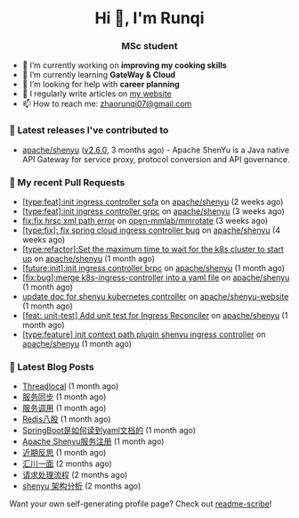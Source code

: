 <h1 align="center">Hi 👋, I'm Runqi</h1>
<h3 align="center">MSc student</h3>

- 🔭 I’m currently working on **improving my cooking skills**
- 🌱 I’m currently learning **GateWay & Cloud**
- 🤝 I’m looking for help with **career planning**
- 📝 I regularly write articles on [my website](https://www.runqizhao.cn/)
- 📫 How to reach me: zhaorunqi07@gmail.com


### 🔭 Latest releases I've contributed to

- [apache/shenyu](https://github.com/apache/shenyu) ([v2.6.0](https://github.com/apache/shenyu/releases/tag/v2.6.0), 3 months ago) - Apache ShenYu is a Java native API Gateway for service proxy, protocol conversion and API governance.

### 🔨 My recent Pull Requests

- [[type:feat]:init ingress controller sofa](https://github.com/apache/shenyu/pull/5253) on [apache/shenyu](https://github.com/apache/shenyu) (2 weeks ago)
- [[type:feat]:init ingress controller grpc](https://github.com/apache/shenyu/pull/5240) on [apache/shenyu](https://github.com/apache/shenyu) (3 weeks ago)
- [fix:fix hrsc xml path error](https://github.com/open-mmlab/mmrotate/pull/953) on [open-mmlab/mmrotate](https://github.com/open-mmlab/mmrotate) (3 weeks ago)
- [[type:fix]: fix spring cloud ingress controller bug](https://github.com/apache/shenyu/pull/5227) on [apache/shenyu](https://github.com/apache/shenyu) (4 weeks ago)
- [[type:refactor]:Set the maximum time to wait for the k8s cluster to start up](https://github.com/apache/shenyu/pull/5220) on [apache/shenyu](https://github.com/apache/shenyu) (1 month ago)
- [[future:init]:init ingress controller brpc](https://github.com/apache/shenyu/pull/5204) on [apache/shenyu](https://github.com/apache/shenyu) (1 month ago)
- [[fix:bug]:merge k8s-ingress-controller into a yaml file](https://github.com/apache/shenyu/pull/5179) on [apache/shenyu](https://github.com/apache/shenyu) (1 month ago)
- [update doc for shenyu kubernetes controller](https://github.com/apache/shenyu-website/pull/979) on [apache/shenyu-website](https://github.com/apache/shenyu-website) (1 month ago)
- [[feat: unit-test] Add unit test for Ingress Reconciler](https://github.com/apache/shenyu/pull/5169) on [apache/shenyu](https://github.com/apache/shenyu) (1 month ago)
- [[type:feature] init context path plugin shenyu ingress controller](https://github.com/apache/shenyu/pull/5167) on [apache/shenyu](https://github.com/apache/shenyu) (1 month ago)


### 📕 Latest Blog Posts

- [Threadlocal](https://runqizhao.cn/p/threadlocal/) (1 month ago)
- [服务同步](https://runqizhao.cn/p/%E6%9C%8D%E5%8A%A1%E5%90%8C%E6%AD%A5/) (1 month ago)
- [服务调用](https://runqizhao.cn/p/%E6%9C%8D%E5%8A%A1%E8%B0%83%E7%94%A8/) (1 month ago)
- [Redis八股](https://runqizhao.cn/p/redis%E5%85%AB%E8%82%A1/) (1 month ago)
- [SpringBoot是如何读到yaml文档的](https://runqizhao.cn/p/springboot%E6%98%AF%E5%A6%82%E4%BD%95%E8%AF%BB%E5%88%B0yaml%E6%96%87%E6%A1%A3%E7%9A%84/) (1 month ago)
- [Apache Shenyu服务注册](https://runqizhao.cn/p/apache-shenyu%E6%9C%8D%E5%8A%A1%E6%B3%A8%E5%86%8C/) (1 month ago)
- [近期反思](https://runqizhao.cn/p/%E8%BF%91%E6%9C%9F%E5%8F%8D%E6%80%9D/) (1 month ago)
- [汇川一面](https://runqizhao.cn/p/%E6%B1%87%E5%B7%9D%E4%B8%80%E9%9D%A2/) (2 months ago)
- [请求处理流程](https://runqizhao.cn/p/%E8%AF%B7%E6%B1%82%E5%A4%84%E7%90%86%E6%B5%81%E7%A8%8B/) (2 months ago)
- [shenyu 架构分析](https://runqizhao.cn/p/shenyu-%E6%9E%B6%E6%9E%84%E5%88%86%E6%9E%90/) (2 months ago)

Want your own self-generating profile page? Check out [readme-scribe](https://github.com/muesli/readme-scribe)!